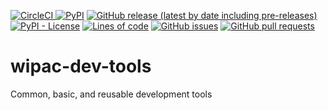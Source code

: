 [![CircleCI](https://img.shields.io/circleci/build/github/WIPACrepo/wipac-dev-tools) ![PyPI](https://img.shields.io/pypi/v/wipac-dev-tools)](https://app.circleci.com/pipelines/github/WIPACrepo/wipac-dev-tools?filter=all) [![GitHub release (latest by date including pre-releases)](https://img.shields.io/github/v/release/WIPACRepo/wipac-dev-tools?include_prereleases)](https://pypi.org/project/wipac-dev-tools/) [![PyPI - License](https://img.shields.io/pypi/l/wipac-dev-tools)](https://github.com/WIPACrepo/wipac-dev-tools/blob/main/LICENSE) [![Lines of code](https://img.shields.io/tokei/lines/github/WIPACrepo/wipac-dev-tools)](https://github.com/WIPACrepo/wipac-dev-tools/) [![GitHub issues](https://img.shields.io/github/issues/WIPACrepo/wipac-dev-tools)](https://github.com/WIPACrepo/wipac-dev-tools/issues?q=is%3Aissue+sort%3Aupdated-desc+is%3Aopen) [![GitHub pull requests](https://img.shields.io/github/issues-pr/WIPACrepo/wipac-dev-tools)](https://github.com/WIPACrepo/wipac-dev-tools/pulls?q=is%3Apr+sort%3Aupdated-desc+is%3Aopen)

# wipac-dev-tools
Common, basic, and reusable development tools
